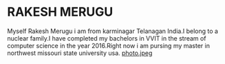 # RAKESH MERUGU
Myself Rakesh Merugu i am from karminagar Telanagan India.I belong to a nuclear family.I have completed my bachelors in VVIT in the stream of computer science in the year 2016.Right now i am pursing my master in northwest missouri state university usa.
[photo.jpeg](C:\Users\S555437\Documents\webapps-repos\assignment-merugu)